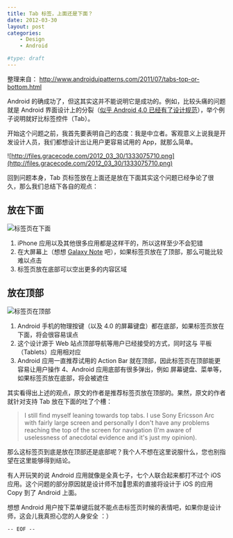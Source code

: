 ```yaml
---
title: Tab 标签，上面还是下面？
date: 2012-03-30
layout: post
categories:
    - Design
    - Android

#type: draft
---
```


整理来自： <http://www.androiduipatterns.com/2011/07/tabs-top-or-bottom.html>

Android 的确成功了，但这其实这并不能说明它是成功的。例如，比较头痛的问题就是 Android 界面设计上的分裂（[似乎 Android 4.0 已经有了设计规范](http://cdc.tencent.com/?p=5082)），举个例子说明就好比标签控件（Tab）。

开始这个问题之前，我首先要表明自己的态度：我是中立者。客观意义上说我是开发设计人员，我们都想设计出让用户更容易试用的 App，就那么简单。

![http://files.gracecode.com/2012_03_30/1333075710.png](http://files.gracecode.com/2012_03_30/1333075710.png)

回到问题本身，Tab 页标签放在上面还是放在下面其实这个问题已经争论了很久，那么我们总结下各自的观点：


## 放在下面

![标签页在下面](http://files.gracecode.com/2012_03_30/1333075294.jpg)

1. iPhone 应用以及其他很多应用都是这样干的，所以这样至少不会犯错
2. 在大屏幕上（想想 [Galaxy Note](http://www.samsung.com/global/microsite/galaxynote/note/index.html?type=find) 吧），如果标签页放在了顶部，那么可能比较难以点击
3. 标签页放在底部可以空出更多的内容区域


## 放在顶部

![标签页在顶部](http://files.gracecode.com/2012_03_30/1333075276.jpg)

1. Android 手机的物理按键（以及 4.0 的屏幕键盘）都在底部，如果标签页放在下面，将会很容易误点
2. 这个设计源于 Web 站点顶部导航等用户已经接受的方式，同时这与 平板（Tablets）应用相对应
3. Android 应用一直推荐试用的 Action Bar 就在顶部，因此标签页在顶部能更容易让用户操作
4、Android 应用底部有很多弹出，例如 屏幕键盘、菜单等，如果标签页放在底部，将会被遮住

其实看得出上述的观点，原文的作者是推荐标签页放在顶部的。果然，原文的作者就针对支持 Tab 放在下面的吐了个槽：

<blockquote>
I still find myself leaning towards top tabs. I use Sony Ericsson Arc with fairly large screen and personally I don't have any problems reaching the top of the screen for navigation (I'm aware of uselessness of anecdotal evidence and it's just my opinion).
</blockquote>

那么这标签页到底是放在顶部还是底部呢？我个人不想在这里说服什么，您也别指望在这里能够得到结论。

有人开玩笑的说 Android 应用就像是全真七子，七个人联合起来都打不过个 iOS 应用。这个问题的部分原因就是设计师不加思索的直接将设计于 iOS 的应用 Copy 到了 Android 上面。

想想 Android 用户按下菜单键后就不能点击标签页时候的表情吧，如果你是设计师，这会儿我真担心您的人身安全 ：）

`-- EOF --`



